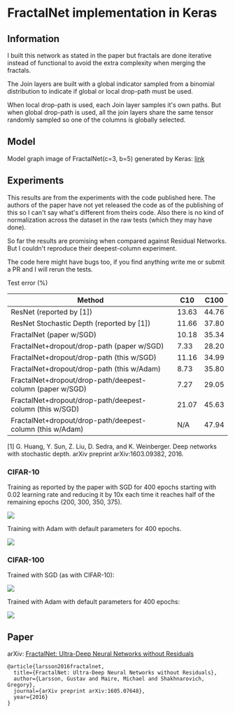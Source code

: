 # FractalNet implementation in Keras

## Information

I built this network as stated in the paper but fractals are done iterative instead of functional to avoid the extra complexity when merging the fractals.

The Join layers are built with a global indicator sampled from a binomial distribution to indicate if global or local drop-path must be used.

When local drop-path is used, each Join layer samples it's own paths. But when global drop-path is used, all the join layers share the same tensor randomly sampled so one of the columns is globally selected.

## Model

Model graph image of FractalNet(c=3, b=5) generated by Keras: [link](https://raw.githubusercontent.com/snf/keras-fractalnet/master/doc/model.png)

## Experiments

This results are from the experiments with the code published here. The authors of the paper have not yet released the code as of the publishing of this so I can't say what's different from theirs code. Also there is no kind of normalization across the dataset in the raw tests (which they may have done).

So far the results are promising when compared against Residual Networks. But I couldn't reproduce their deepest-column experiment.

The code here might have bugs too, if you find anything write me or submit a PR and I will rerun the tests.

Test error (%)

Method | C10 | C100
------ | --- | ----
ResNet (reported by [1]) | 13.63 | 44.76
ResNet Stochastic Depth (reported by [1]) | 11.66 | 37.80
FractalNet (paper w/SGD)                   | 10.18 | 35.34
FractalNet+dropout/drop-path (paper w/SGD) | 7.33 | 28.20
FractalNet+dropout/drop-path (this w/SGD)  | 11.16 | 34.99
FractalNet+dropout/drop-path (this w/Adam) | 8.73 | 35.80
FractalNet+dropout/drop-path/deepest-column (paper w/SGD) | 7.27 | 29.05
FractalNet+dropout/drop-path/deepest-column (this w/SGD)  | 21.07 | 45.63
FractalNet+dropout/drop-path/deepest-column (this w/Adam) | N/A | 47.94

[1] G. Huang, Y. Sun, Z. Liu, D. Sedra, and K. Weinberger.  Deep networks with stochastic depth. arXiv preprint arXiv:1603.09382, 2016.

### CIFAR-10

Training as reported by the paper with SGD for 400 epochs starting with 0.02 learning rate and reducing it by 10x each time it reaches half of the remaining epochs (200, 300, 350, 375).

![](https://raw.githubusercontent.com/snf/keras-fractalnet/master/doc/c10_loss_train_sgd.png)


Training with Adam with default parameters for 400 epochs.

![](https://raw.githubusercontent.com/snf/keras-fractalnet/master/doc/c10_loss_train_adam.png)

### CIFAR-100

Trained with SGD (as with CIFAR-10):

![](https://raw.githubusercontent.com/snf/keras-fractalnet/master/doc/c100_loss_train_sgd.png)

Trained with Adam with default parameters for 400 epochs:

![](https://raw.githubusercontent.com/snf/keras-fractalnet/master/doc/c100_loss_train_adam.png)

## Paper

arXiv: [FractalNet: Ultra-Deep Neural Networks without Residuals](https://arxiv.org/abs/1605.07648)

    @article{larsson2016fractalnet,
      title={FractalNet: Ultra-Deep Neural Networks without Residuals},
      author={Larsson, Gustav and Maire, Michael and Shakhnarovich, Gregory},
      journal={arXiv preprint arXiv:1605.07648},
      year={2016}
    }
